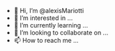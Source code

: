 - 👋 Hi, I’m @alexisMariotti
- 👀 I’m interested in ...
- 🌱 I’m currently learning ...
- 💞️ I’m looking to collaborate on ...
- 📫 How to reach me ...

<!---
alexisMariotti/alexisMariotti is a ✨ special ✨ repository because its `README.md` (this file) appears on your GitHub profile.
You can click the Preview link to take a look at your changes.
--->
